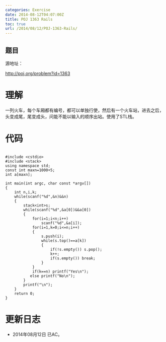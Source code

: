 ```yaml
---
categories: Exercise
date: 2014-08-12T04:07:00Z
title: POJ 1363 Rails
toc: true
url: /2014/08/12/POJ-1363-Rails/
---
```


## 题目
源地址：

http://poj.org/problem?id=1363

# 理解
一列火车，每个车厢都有编号，都可以单独行使，然后有一个火车站，进去之后，头变成尾，尾变成头，问能不能以输入的顺序出站。使用了STL栈。

<!--more-->

# 代码

```

#include <cstdio>
#include <stack>
using namespace std;
const int maxn=1000+5;
int a[maxn];

int main(int argc, char const *argv[])
{
    int n,i,k;
    while(scanf("%d",&n)&&n)
    {
        stack<int>s;
        while(scanf("%d",&a[0])&&a[0])
        {
            for(i=1;i<n;i++)
                scanf("%d",&a[i]);
            for(i=1,k=0;i<=n;i++)
            {
                s.push(i);
                while(s.top()==a[k])
                {
                    if(!s.empty()) s.pop();
                    k++;
                    if(s.empty()) break;
                }
            }
            if(k==n) printf("Yes\n");
           else printf("No\n");
        }
        printf("\n");
    }
    return 0;
}

```

# 更新日志
- 2014年08月12日 已AC。